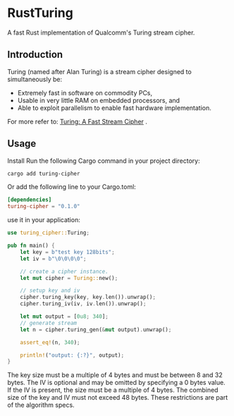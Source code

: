 # RustTuring

A fast Rust implementation of Qualcomm's Turing stream cipher.

## Introduction

Turing (named after Alan Turing) is a stream cipher designed to simultaneously
be:

* Extremely fast in software on commodity PCs,
* Usable in very little RAM on embedded processors, and
* Able to exploit parallelism to enable fast hardware implementation.

For more refer to: [Turing: A Fast Stream Cipher](https://bing.com/search?q=Turing%3A+A+Fast+Stream+Cipher) .

## Usage

Install
Run the following Cargo command in your project directory:

```bash
cargo add turing-cipher
```

Or add the following line to your Cargo.toml:

```toml
[dependencies]
turing-cipher = "0.1.0"
```

use it in your application:

````rust
use turing_cipher::Turing;

pub fn main() {
    let key = b"test key 128bits";
    let iv = b"\0\0\0\0";

    // create a cipher instance.
    let mut cipher = Turing::new();

    // setup key and iv
    cipher.turing_key(key, key.len()).unwrap();
    cipher.turing_iv(iv, iv.len()).unwrap();

    let mut output = [0u8; 340];
    // generate stream 
    let n = cipher.turing_gen(&mut output).unwrap();

    assert_eq!(n, 340);

    println!("output: {:?}", output);
}
````

The key size must be a multiple of 4 bytes and must be between 8 and 32 bytes. The IV is optional and may be omitted by
specifying a 0 bytes value. If the IV is present, the size must be a multiple of 4 bytes. The combined size of the key
and IV must not exceed 48 bytes. These restrictions are part of the algorithm specs.

